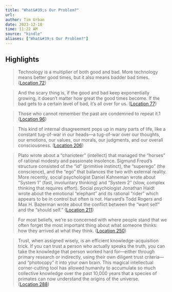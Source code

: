 ```yaml
---
title: "What&#39;s Our Problem?"
url: 
author: Tim Urban
date: 2023-12-10
time: 11:22 AM
source: "kindle"
aliases: ["What&#39;s Our Problem?"]
---
```

## Highlights
> Technology is a multiplier of both good and bad. More technology means better good times, but it also means badder bad times. ([Location 72](https://readwise.io/to_kindle?action=open&asin=B0BTJCTR58&location=72))

> And the scary thing is, if the good and bad keep exponentially growing, it doesn’t matter how great the good times become. If the bad gets to a certain level of bad, it’s all over for us. ([Location 77](https://readwise.io/to_kindle?action=open&asin=B0BTJCTR58&location=77))

> Those who cannot remember the past are condemned to repeat it.1 ([Location 96](https://readwise.io/to_kindle?action=open&asin=B0BTJCTR58&location=96))

> This kind of internal disagreement pops up in many parts of life, like a constant tug-of-war in our heads—a tug-of-war over our thoughts, our emotions, our values, our morals, our judgments, and our overall consciousness. ([Location 206](https://readwise.io/to_kindle?action=open&asin=B0BTJCTR58&location=206))

> Plato wrote about a “charioteer” (intellect) that managed the “horses” of rational modesty and passionate insolence. Sigmund Freud’s structure consisted of the “id” (primitive instinct), the “superego” (the conscience), and the “ego” that balances the two with external reality. More recently, social psychologist Daniel Kahneman wrote about “System 1” (fast, involuntary thinking) and “System 2” (slow, complex thinking that requires effort). Social psychologist Jonathan Haidt wrote about the emotional “elephant” and its rational “rider” which appears to be in control but often is not. Harvard’s Todd Rogers and Max H. Bazerman wrote about the conflict between the “want self” and the “should self.” ([Location 211](https://readwise.io/to_kindle?action=open&asin=B0BTJCTR58&location=211))

> For most beliefs, we’re so concerned with where people stand that we often forget the most important thing about what someone thinks: how they arrived at what they think. ([Location 250](https://readwise.io/to_kindle?action=open&asin=B0BTJCTR58&location=250))

> Trust, when assigned wisely, is an efficient knowledge-acquisition trick. If you can trust a person who actually speaks the truth, you can take the knowledge that person worked hard for—either through primary research or indirectly, using their own diligent trust criteria—and “photocopy” it into your own brain. This magical intellectual corner-cutting tool has allowed humanity to accumulate so much collective knowledge over the past 10,000 years that a species of primates can now understand the origins of the universe. ([Location 288](https://readwise.io/to_kindle?action=open&asin=B0BTJCTR58&location=288))

